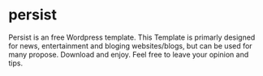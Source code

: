 # persist
Persist is an free Wordpress template. This Template is primarly designed for news, entertainment and bloging websites/blogs, but can be used for many propose.
Download and enjoy. Feel free to leave your opinion and tips.

  <!--THANKS-->
